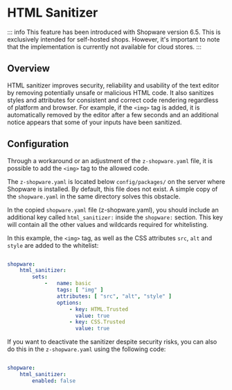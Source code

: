 # HTML Sanitizer

::: info
This feature has been introduced with Shopware version 6.5. This is exclusively intended for self-hosted shops. However, it's important to note that the implementation is currently not available for cloud stores.
:::

## Overview

HTML sanitizer improves security, reliability and usability of the text editor by removing potentially unsafe or malicious HTML code. It also sanitizes styles and attributes for consistent and correct code rendering regardless of platform and browser. For example, if the `<img>` tag  is added, it is automatically removed by the editor after a few seconds and an additional notice appears that some of your inputs have been sanitized.

## Configuration

Through a workaround or an adjustment of the `z-shopware.yaml` file, it is possible to add the `<img>` tag to the allowed code.

The `z-shopware.yaml` is located below `config/packages/` on the server where Shopware is installed. By default, this file does not exist. A simple copy of the `shopware.yaml` in the same directory solves this obstacle.

In the copied `shopware.yaml` file (z-shopware.yaml), you should include an additional key called `html_sanitizer:` inside the `shopware:` section. This key will contain all the other values and wildcards required for whitelisting.

In this example, the `<img>` tag, as well as the CSS attributes `src`, `alt` and `style` are added to the whitelist:

```yaml

shopware:
    html_sanitizer:
        sets:
            -   name: basic
                tags: [ "img" ]
                attributes: [ "src", "alt", "style" ]
                options:
                    - key: HTML.Trusted
                      value: true
                    - key: CSS.Trusted
                      value: true
```

If you want to deactivate the sanitizer despite security risks, you can also do this in the `z-shopware.yaml` using the following code:

```yaml

shopware:
    html_sanitizer:
        enabled: false
```
